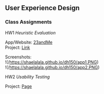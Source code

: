 ## User Experience Design 


### Class Assignments

HW1 *Heuristic Evaluation*

App/Website: [23andMe](https://you.23andme.com/) 
<br>
  Project: [Link](https://shaelalala.github.io/dh150/Shae%20Heuristic%20Evaluation.pdf)
<br>
  

Screenshots: 
  <br>
  !(/https://shaelalala.github.io/dh150/app1.PNG)
  <br>
  !(/https://shaelalala.github.io/dh150/app2.PNG)
  
  
HW2 *Usability Testing*

Project: [Page](usability_test.md)


